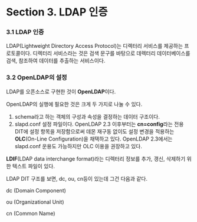 # Section 3. LDAP 인증

### 3.1 LDAP 인증

LDAP\(Lightweight Directory Access Protocol\)는 디렉터리 서비스를 제공하는 프로토콜이다. 디렉터리 서비스라는 것은 검색 문구를 바탕으로 데렉터리 데이터베이스를 검색, 참조하여 데이터를 추출하는 서비스이다.

### 3.2 OpenLDAP의 설정

LDAP를 오픈소스로 구현한 것이 **OpenLDAP**이다.

OpenLDAP의 실행에 필요한 것은 크게 두 가지로 나눌 수 있다.

1. schema라고 하는 객체의 구성과 속성을 결정하는 데이터 구조이다.
2. slapd.conf 설정 파일이다. OpenLDAP 2.3 이후부터는 **cn=config**라는 전용 DIT에 설정 항목을 저장함으로써 데몬 재구동 없이도 설정 변경을 적용하는 **OLC**\(On-Line Configuration\)을 채택하고 있다. OpenLDAP 2.3에서는 slapd.conf 운용도 가능하지만 OLC 이용을 권장하고 있다.

**LDIF**\(LDAP data interchange format\)라는 디렉터리 정보를 추가, 갱신, 삭제하기 위한 텍스트 파일이 있다.

LDAP DIT 구조를 보면, dc, ou, cn등이 있는데 그건 다음과 같다.

dc \(Domain Component\)

ou \(Organizational Unit\)

cn \(Common Name\)



